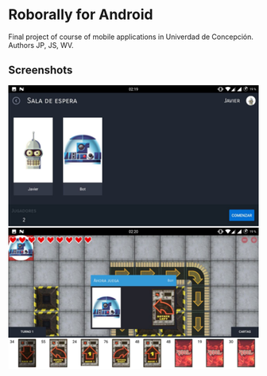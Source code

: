 # Roborally for Android

Final project of course of mobile applications in Univerdad de Concepción. Authors JP, JS, WV.

## Screenshots

![lobby](https://github.com/dodooft/roborally/raw/master/screenshots/game1.jpg)
![game](https://github.com/dodooft/roborally/raw/master/screenshots/game3.jpg)
